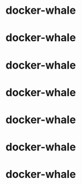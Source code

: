# docker-whale
# docker-whale
# docker-whale
# docker-whale
# docker-whale
# docker-whale
# docker-whale
